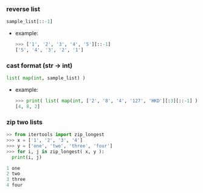 
### reverse list
```python
sample_list[::-1]
```
- example:
  ```python
  >>> ['1', '2', '3', '4', '5'][::-1]
  ['5', '4', '3', '2', '1']
  ```

### cast format (str -> int)
```python
list( map(int, sample_list) )
```

- example:
  ```python
  >>> print( list( map(int, ['2', '8', '4', '127', 'HKD'][:3][::-1] ) ) )
  [4, 8, 2]
  ```

### zip two lists
```python
>> from itertools import zip_longest
>>> x = ['1', '2', '3', '4']
>>> y = ['one', 'two', 'three', 'four']
>>> for i, j in zip_longest( x, y ):
  print(i, j)

1 one
2 two
3 three
4 four
```
